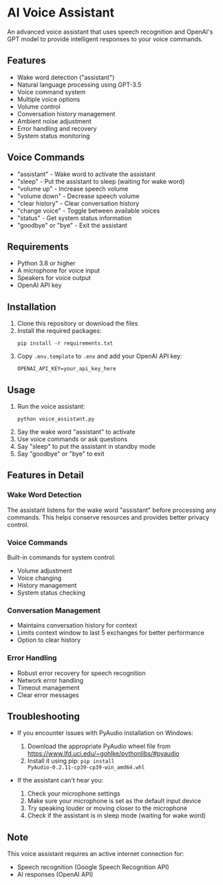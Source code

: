 # AI Voice Assistant

An advanced voice assistant that uses speech recognition and OpenAI's GPT model to provide intelligent responses to your voice commands.

## Features

- Wake word detection ("assistant")
- Natural language processing using GPT-3.5
- Voice command system
- Multiple voice options
- Volume control
- Conversation history management
- Ambient noise adjustment
- Error handling and recovery
- System status monitoring

## Voice Commands

- "assistant" - Wake word to activate the assistant
- "sleep" - Put the assistant to sleep (waiting for wake word)
- "volume up" - Increase speech volume
- "volume down" - Decrease speech volume
- "clear history" - Clear conversation history
- "change voice" - Toggle between available voices
- "status" - Get system status information
- "goodbye" or "bye" - Exit the assistant

## Requirements

- Python 3.8 or higher
- A microphone for voice input
- Speakers for voice output
- OpenAI API key

## Installation

1. Clone this repository or download the files
2. Install the required packages:
   ```
   pip install -r requirements.txt
   ```
3. Copy `.env.template` to `.env` and add your OpenAI API key:
   ```
   OPENAI_API_KEY=your_api_key_here
   ```

## Usage

1. Run the voice assistant:
   ```
   python voice_assistant.py
   ```
2. Say the wake word "assistant" to activate
3. Use voice commands or ask questions
4. Say "sleep" to put the assistant in standby mode
5. Say "goodbye" or "bye" to exit

## Features in Detail

### Wake Word Detection
The assistant listens for the wake word "assistant" before processing any commands. This helps conserve resources and provides better privacy control.

### Voice Commands
Built-in commands for system control:
- Volume adjustment
- Voice changing
- History management
- System status checking

### Conversation Management
- Maintains conversation history for context
- Limits context window to last 5 exchanges for better performance
- Option to clear history

### Error Handling
- Robust error recovery for speech recognition
- Network error handling
- Timeout management
- Clear error messages

## Troubleshooting

- If you encounter issues with PyAudio installation on Windows:
  1. Download the appropriate PyAudio wheel file from https://www.lfd.uci.edu/~gohlke/pythonlibs/#pyaudio
  2. Install it using pip: `pip install PyAudio‑0.2.11‑cp39‑cp39‑win_amd64.whl`

- If the assistant can't hear you:
  1. Check your microphone settings
  2. Make sure your microphone is set as the default input device
  3. Try speaking louder or moving closer to the microphone
  4. Check if the assistant is in sleep mode (waiting for wake word)

## Note

This voice assistant requires an active internet connection for:
- Speech recognition (Google Speech Recognition API)
- AI responses (OpenAI API)
